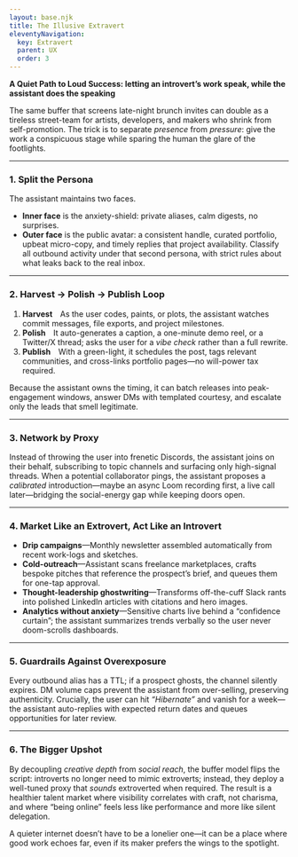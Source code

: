 ```yaml
---
layout: base.njk
title: The Illusive Extravert
eleventyNavigation:
  key: Extravert
  parent: UX
  order: 3
---
```


**A Quiet Path to Loud Success: letting an introvert’s work speak, while the assistant does the speaking**

The same buffer that screens late-night brunch invites can double as a tireless street-team for artists, developers, and makers who shrink from self-promotion. The trick is to separate *presence* from *pressure*: give the work a conspicuous stage while sparing the human the glare of the footlights.

---

### 1. Split the Persona

The assistant maintains two faces.

* **Inner face** is the anxiety-shield: private aliases, calm digests, no surprises.
* **Outer face** is the public avatar: a consistent handle, curated portfolio, upbeat micro-copy, and timely replies that project availability. Classify all outbound activity under that second persona, with strict rules about what leaks back to the real inbox.

---

### 2. Harvest → Polish → Publish Loop

1. **Harvest** As the user codes, paints, or plots, the assistant watches commit messages, file exports, and project milestones.
2. **Polish** It auto-generates a caption, a one-minute demo reel, or a Twitter/X thread; asks the user for a *vibe check* rather than a full rewrite.
3. **Publish** With a green-light, it schedules the post, tags relevant communities, and cross-links portfolio pages—no will-power tax required.

Because the assistant owns the timing, it can batch releases into peak-engagement windows, answer DMs with templated courtesy, and escalate only the leads that smell legitimate.

---

### 3. Network by Proxy

Instead of throwing the user into frenetic Discords, the assistant joins on their behalf, subscribing to topic channels and surfacing only high-signal threads. When a potential collaborator pings, the assistant proposes a *calibrated* introduction—maybe an async Loom recording first, a live call later—bridging the social-energy gap while keeping doors open.

---

### 4. Market Like an Extrovert, Act Like an Introvert

* **Drip campaigns**—Monthly newsletter assembled automatically from recent work-logs and sketches.
* **Cold-outreach**—Assistant scans freelance marketplaces, crafts bespoke pitches that reference the prospect’s brief, and queues them for one-tap approval.
* **Thought-leadership ghostwriting**—Transforms off-the-cuff Slack rants into polished LinkedIn articles with citations and hero images.
* **Analytics without anxiety**—Sensitive charts live behind a “confidence curtain”; the assistant summarizes trends verbally so the user never doom-scrolls dashboards.

---

### 5. Guardrails Against Overexposure

Every outbound alias has a TTL; if a prospect ghosts, the channel silently expires. DM volume caps prevent the assistant from over-selling, preserving authenticity. Crucially, the user can hit *“Hibernate”* and vanish for a week—the assistant auto-replies with expected return dates and queues opportunities for later review.

---

### 6. The Bigger Upshot

By decoupling *creative depth* from *social reach*, the buffer model flips the script: introverts no longer need to mimic extroverts; instead, they deploy a well-tuned proxy that *sounds* extroverted when required. The result is a healthier talent market where visibility correlates with craft, not charisma, and where “being online” feels less like performance and more like silent delegation.

A quieter internet doesn’t have to be a lonelier one—it can be a place where good work echoes far, even if its maker prefers the wings to the spotlight.
